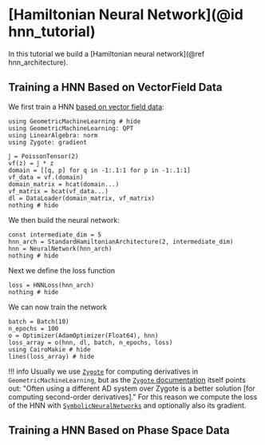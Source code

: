 # [Hamiltonian Neural Network](@id hnn_tutorial)

In this tutorial we build a [Hamiltonian neural network](@ref hnn_architecture). 

## Training a HNN Based on VectorField Data

We first train a HNN [based on vector field data](@ref "HNN Loss for Vector Field Data"):

```@example hnn
using GeometricMachineLearning # hide
using GeometricMachineLearning: QPT
using LinearAlgebra: norm
using Zygote: gradient

𝕁 = PoissonTensor(2)
vf(z) = 𝕁 * z
domain = [[q, p] for q in -1:.1:1 for p in -1:.1:1]
vf_data = vf.(domain)
domain_matrix = hcat(domain...)
vf_matrix = hcat(vf_data...)
dl = DataLoader(domain_matrix, vf_matrix)
nothing # hide
```

We then build the neural network:

```@example hnn
const intermediate_dim = 5
hnn_arch = StandardHamiltonianArchitecture(2, intermediate_dim)
hnn = NeuralNetwork(hnn_arch)
nothing # hide
```

Next we define the loss function

```@example hnn
loss = HNNLoss(hnn_arch)
nothing # hide
```

We can now train the network

```@example hnn
batch = Batch(10)
n_epochs = 100
o = Optimizer(AdamOptimizer(Float64), hnn)
loss_array = o(hnn, dl, batch, n_epochs, loss)
using CairoMakie # hide
lines(loss_array) # hide
```

!!! info
    Usually we use [`Zygote`](https://github.com/FluxML/Zygote.jl) for computing derivatives in `GeometricMachineLearning`, but as the [`Zygote` documentation](https://fluxml.ai/Zygote.jl/dev/limitations/#Second-derivatives-1) itself points out: "Often using a different AD system over Zygote is a better solution [for computing second-order derivatives]." For this reason we compute the loss of the HNN with [`SymbolicNeuralNetworks`](https://github.com/JuliaGNI/SymbolicNeuralNetworks.jl) and optionally also its gradient.

## Training a HNN Based on Phase Space Data